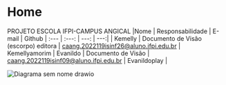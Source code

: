 # Home
 PROJETO ESCOLA IFPI-CAMPUS ANGICAL
|Nome | Responsabilidade | E-mail | Github
| :---         |     :---:      |          ---: |      ---:|
| Kemelly     | Documento de Visão (escorpo) editora    | caang.2022119isinf26@aluno.ifpi.edu.br | Kemellyamorim
| Evanildo     | Documento de Visão  | caang.2022119isinf09@aluno.ifpi.edu.br  | Evanildoplay      |

![Diagrama sem nome drawio](https://github.com/kemellyamorim/monitoria/assets/144905285/c4c1f08a-57b7-4de7-8e16-12d76c691c85)

